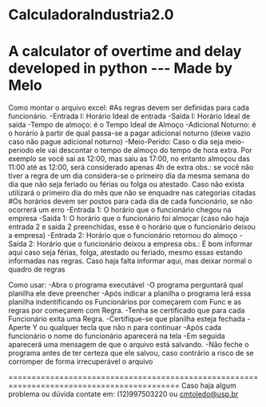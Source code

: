 # CalculadoraIndustria2.0
A calculator of overtime and delay developed in python
--- Made by Melo
===========================================================================================
Como montar o arquivo excel:
#As regras devem ser definidas para cada funcionário. 
-Entrada I: Horário Ideal de entrada
-Saída I: Horário Ideal de saída
-Tempo de almoço: é o Tempo Ideal de Almoço
-Adicional Noturno: é o horário à partir de qual passa-se a pagar adicional noturno
(deixe vazio caso não pague adicional noturno)
-Meio-Perido: Caso o dia seja meio-periodo ele vai descontar o tempo de almoço do tempo
de hora extra. Por exemplo se você sai as 12:00, mas saiu as 17:00, no entanto almoçou
das 11:00 até as 12:00, será considerado apenas 4h de extra
obs.: se você não tiver a regra de um dia considera-se o primeiro dia da mesma semana
do dia que não seja feriado ou férias ou folga ou atestado.
Caso não exista utilizará o primeiro dia do mês que não se enquadre nas categorias citadas
#Os horários devem ser postos para cada dia de cada funcionário, se não ocorrerá um erro
-Entrada 1: O horário que o funcionário chegou na empresa
-Saida 1: O horário que o funcionário foi almoçar (caso não haja entrada 2 e saida 2
preenchidas, esse é o horário que o funcionário deixou a empresa)
-Entrada 2: Horário que o funcionário retornou do almoço
-Saída 2: Horário que o funcionário deixou a empresa
obs.: É bom informar aqui caso seja férias, folga, atestado ou feriado, mesmo essas estando
informadas nas regras. Caso haja falta informar aqui, mas deixar normal o quadro de regras


Como usar:
-Abra o programa executável
-O programa perguntará qual planilha ele deve preencher
-Após indicar a planilha o programa lerá essa planilha indentificando os Funcionários
por começarem com Func e as regras por começarem com Regra.
-Tenha se certificado que para cada Funcionário exita uma Regra.
-Certifique-se que planilha esteja fechada
-Aperte Y ou qualquer tecla que não n para continuar
-Após cada funcionário o nome do funcionário aparecerá na tela
-Em seguida aparecerá uma mensagem de que o arquivo está salvando.
-Não feche o programa antes de ter certeza que ele salvou, caso contrário a risco de se
corromper de forma irrecuperável o arquivo

===========================================================================================
Caso haja algum problema ou dúvida contate em:
(12)997503220
ou cmtoledo@usp.br
